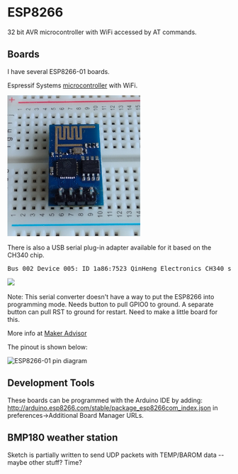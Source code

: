 # ESP8266

32 bit AVR microcontroller with WiFi accessed by AT commands.

## Boards

I have several ESP8266-01 boards.

Espressif Systems <a href="https://en.wikipedia.org/wiki/ESP8266">microcontroller</a> with WiFi.

<img src="esp8266.jpg" width="300">

There is also a USB serial plug-in adapter available for it based on the CH340 chip.

<pre>
Bus 002 Device 005: ID 1a86:7523 QinHeng Electronics CH340 serial converter
</pre>

<img src="esp8266_usbserial.png" width="200">

Note: This serial converter doesn't have a way to put the ESP8266 into programming mode. Needs
button to pull GPIO0 to ground. A separate button can pull RST to ground for restart. Need to make a little board
for this. 

More info at [Maker Advisor](https://makeradvisor.com/esp8266-esp-01-usb-serial-programmer)

The pinout is shown below:

<img alt="ESP8266-01 pin diagram" src="https://components101.com/sites/default/files/component_pin/ESP8266-Pinout.png">

## Development Tools

These boards can be programmed with the Arduino IDE by adding: http://arduino.esp8266.com/stable/package_esp8266com_index.json 
in preferences->Additional Board Manager URLs.

## BMP180 weather station

Sketch is partially written to send UDP packets with TEMP/BAROM data -- maybe other stuff? Time?

